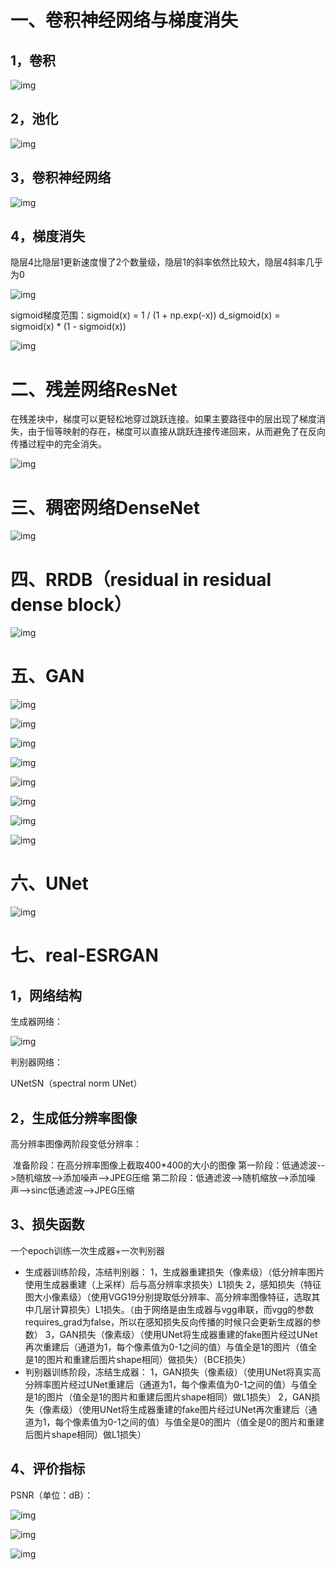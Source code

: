 # 一、卷积神经网络与梯度消失

## 1，卷积

![img](https://y085gm5zcvd.feishu.cn/space/api/box/stream/download/asynccode/?code=NGU3Y2VmYjI4NzRmM2VhNGYyMDBmODU1OWFlMDk2OGZfTVZGYWl1WTFOdUFpbmMxZDVLYXl6QjJoYkhxM0FQWGxfVG9rZW46WW5KTmJNdW9XbzN0cEZ4VnpQbGNyZlhrblRmXzE2OTgyOTIzNzc6MTY5ODI5NTk3N19WNA)

## 2，池化

![img](https://y085gm5zcvd.feishu.cn/space/api/box/stream/download/asynccode/?code=ZDJjMjM4ZDdiNWJkY2E0OWQ3MmUwMDZiMzUzNGJjZDRfdzNmNEJXWFQzSkdMaEh3cWNSd2hhVVROdHNsTnk3V2ZfVG9rZW46WlkxZ2I4ZG9lb3VDWHd4RkZHamNjdGRWbkxlXzE2OTgyOTIzNzc6MTY5ODI5NTk3N19WNA)

## 3，卷积神经网络

![img](https://y085gm5zcvd.feishu.cn/space/api/box/stream/download/asynccode/?code=OWQ5NmVmMWI3NjM1N2E2NTJlYzc4MzQ1NTM4YzBkNWNfeWZQNmNHR0VnWkJESk1ZNFBxR1NkNWc5eDFMeUt4WENfVG9rZW46TlpnQ2J5ZWZPb1czMEZ4SlpCV2NpRnVsbnlmXzE2OTgyOTIzNzc6MTY5ODI5NTk3N19WNA)

## 4，梯度消失

隐层4比隐层1更新速度慢了2个数量级，隐层1的斜率依然比较大，隐层4斜率几乎为0

![img](https://y085gm5zcvd.feishu.cn/space/api/box/stream/download/asynccode/?code=ZjAwNjQzYjEzZjA3ZjZmNzMzODRmNGNhYTczYzQ5ZTFfcUxyemFuRkQ2Q0J5WTNCYUhPVVhlYU1zQkpjaEVGalJfVG9rZW46Q3o1TWJyWWMzbzlpbHl4cU1jZmM5dDZjbjRnXzE2OTgyOTIzNzc6MTY5ODI5NTk3N19WNA)

sigmoid梯度范围：sigmoid(x) = 1 / (1 + np.exp(-x))   d_sigmoid(x) = sigmoid(x) * (1 - sigmoid(x))

![img](https://y085gm5zcvd.feishu.cn/space/api/box/stream/download/asynccode/?code=ZjNlZmVkNTRiZGMzZjc3NzgyZjdlNDEwZGQ4ZjdhMGJfZjZqMVBsTmFIMFRVQUg2M2NkdUZZc0ZHREVnQ2VkVDRfVG9rZW46SnRScmJySHRtb0NxemJ4eHAwV2NZZTBxbnJmXzE2OTgyOTIzNzc6MTY5ODI5NTk3N19WNA)

# 二、残差网络ResNet

 在残差块中，梯度可以更轻松地穿过跳跃连接。如果主要路径中的层出现了梯度消失，由于恒等映射的存在，梯度可以直接从跳跃连接传递回来，从而避免了在反向传播过程中的完全消失。

![img](https://y085gm5zcvd.feishu.cn/space/api/box/stream/download/asynccode/?code=YzQ2ZWY4YzIzY2ZmNzE0MGVmNWY2MGQ1NzJhYzFiNjZfUFhHNmlxSGQ3WmVWNWZzb1RzZVZaektzVk9EbDlMSkNfVG9rZW46RkdZOWJ6Y1Znb3R0djl4bE1PNmNJdmlBbnJoXzE2OTgyOTIzNzc6MTY5ODI5NTk3N19WNA)

# 三、稠密网络DenseNet

![img](https://y085gm5zcvd.feishu.cn/space/api/box/stream/download/asynccode/?code=NWVkMDc5MGQwYWQ0MzU3YzhkMDBhMTdlOTQyODE3NzhfTUd0Nm5FaFhiTlJhNTRHMkFJTkpFOUNVTU9ucUR1eU1fVG9rZW46VkVVNGIwbEwzb0hzY1N4MVBBSWNNWVVrbjNnXzE2OTgyOTIzNzc6MTY5ODI5NTk3N19WNA)

# 四、RRDB（residual in residual dense block）

![img](https://y085gm5zcvd.feishu.cn/space/api/box/stream/download/asynccode/?code=Y2U3ZGY2YjAxNWYzNTQ1NWZmZDg0OWYxMjE3Y2RlZTJfd285NTJPZVFFdjYySlRtcXVFT0dFNElJY1g4cW8xOGlfVG9rZW46SFRKYWJkc3ZRbzcwV3N4MExxbGNIa3hPblNnXzE2OTgyOTIzNzc6MTY5ODI5NTk3N19WNA)

# 五、GAN

![img](https://y085gm5zcvd.feishu.cn/space/api/box/stream/download/asynccode/?code=Mjc4NzllOTI5YmM5OGNkNGRkY2E0ZWRjYzIzYzJjNjVfTmpZbFJJTjdGNnVwcWxkZG9ubWU4VTdjbFpDT3dRRHZfVG9rZW46SHY0bWJCb1Zvb2xtUnR4NzBpeGNadHc1bmlMXzE2OTgyOTIzNzc6MTY5ODI5NTk3N19WNA)

![img](https://y085gm5zcvd.feishu.cn/space/api/box/stream/download/asynccode/?code=ZmVlMTI0Mjg2NmI5NDBjMzc2OTA4MWUxZmQ0ODczMjBfZXU2VlU1QkpjTWVQU3RWVG5ka2NOWWtZZEN6WkI2U3lfVG9rZW46UzVvRGJMUXNUbzF3cG94ak50V2NtaFZqbk5nXzE2OTgyOTIzNzc6MTY5ODI5NTk3N19WNA)

![img](https://y085gm5zcvd.feishu.cn/space/api/box/stream/download/asynccode/?code=MWJkNzg5N2FiMzEzZjg4OWNkZjZlY2I0NTEyNjFjZGJfeTB0aWFCcXpnbkY1THM5WWhHQmhJTU5mSXBDdldXRTJfVG9rZW46TVRIR2JBNFRIb3FYblJ4amxZSmNuakJHblhnXzE2OTgyOTIzNzc6MTY5ODI5NTk3N19WNA)

![img](https://y085gm5zcvd.feishu.cn/space/api/box/stream/download/asynccode/?code=NWFjZTE3MTI5NDAyYjkzN2E0OTE4OThjYjJlMzkyNWRfeHlYT1hVSTA2d1c0Ynl6Y0hOVEdrQUw2b0VXZ3dkS1hfVG9rZW46UEc3TWJxNGozb0ZneUd4akJLOWNSaGNzbk9QXzE2OTgyOTIzNzc6MTY5ODI5NTk3N19WNA)

![img](https://y085gm5zcvd.feishu.cn/space/api/box/stream/download/asynccode/?code=MjQ3NDJjMWM3MDY5MGJhNGM5MzU0YmRmODQwNzlmZWJfTFg5dlhGQXJCQzF3aVloWFU2NTRNbG0yRzlMWmZxbDdfVG9rZW46Vm11cWI2MUg3b1pzOWp4b1FweWNpZ2h3bnljXzE2OTgyOTIzNzc6MTY5ODI5NTk3N19WNA)

![img](https://y085gm5zcvd.feishu.cn/space/api/box/stream/download/asynccode/?code=Y2E3ZmQ0YTRjNzlkZTkwYTFmMTVjYjg1YmYwODcxZWFfMEVIb1NCaVNYa25VUXRrU2dwOGdiOHBmT3c0TllhOVVfVG9rZW46TnNmZmJJaEtab1ZhRzR4d2lwaGNjeFNnbnBnXzE2OTgyOTIzNzc6MTY5ODI5NTk3N19WNA)

![img](https://y085gm5zcvd.feishu.cn/space/api/box/stream/download/asynccode/?code=ZTY0MTAxMTQ4MDFiZDMxMzBkMTJlNWVmZDUwODI5NTVfMjg3RVhKT2dTTVRaWVVaM1VlaGdJTUw5Sm5paXpYMGFfVG9rZW46RElpbGJwMTcyb05VQ0l4bGR5YmNoOTJ3blJlXzE2OTgyOTIzNzc6MTY5ODI5NTk3N19WNA)

![img](https://y085gm5zcvd.feishu.cn/space/api/box/stream/download/asynccode/?code=ZThmZmJkZmMyOWVhNDhjMWEyYzU5ODY3NWZiYjkyOWRfQ3U0d3RvM2U2VU5EYm5BN01hYktLOGZ2cDUwS3pjc3ZfVG9rZW46QUt2WWJPSlZLb0MxbTR4M2dTcGNVSzhwblljXzE2OTgyOTIzNzc6MTY5ODI5NTk3N19WNA)

# 六、UNet

![img](https://y085gm5zcvd.feishu.cn/space/api/box/stream/download/asynccode/?code=MGM3ZjMwZWM5NmM2ZDY2NTdlMjk2OTliZTYzZDUzMjRfUFB3dk0zWUwxUkd0bWhaWWhNem4xRTdmVFI3U2xWWXNfVG9rZW46VlFjZmJMMkUyb2o5amt4Z3NkQWNrZjF6bktkXzE2OTgyOTIzNzc6MTY5ODI5NTk3N19WNA)

# 七、real-ESRGAN

## 1，网络结构

生成器网络：

![img](https://y085gm5zcvd.feishu.cn/space/api/box/stream/download/asynccode/?code=NTY4ZjRjNzZmMmQ5NzRlNjhkZWNiZmNjMWZmZWFlOThfeHhYcHJCZ21yVG1xaEVHSFVvVTlFV1hYM3RvcHo5dlRfVG9rZW46QlBXd2IzS0lXb0JjZWd4eEdtNGNVNktCbkpiXzE2OTgyOTIzNzc6MTY5ODI5NTk3N19WNA)

判别器网络：

UNetSN（spectral norm UNet）

## 2，生成低分辨率图像

高分辨率图像两阶段变低分辨率：

​    准备阶段：在高分辨率图像上截取400*400的大小的图像    第一阶段：低通滤波-->随机缩放-->添加噪声-->JPEG压缩    第二阶段：低通滤波-->随机缩放-->添加噪声-->sinc低通滤波-->JPEG压缩

## 3、损失函数

一个epoch训练一次生成器+一次判别器

- 生成器训练阶段，冻结判别器：    1，生成器重建损失（像素级）（低分辨率图片使用生成器重建（上采样）后与高分辨率求损失）L1损失    2，感知损失（特征图大小像素级）（使用VGG19分别提取低分辨率、高分辨率图像特征，选取其中几层计算损失）L1损失。（由于网络是由生成器与vgg串联，而vgg的参数requires_grad为false，所以在感知损失反向传播的时候只会更新生成器的参数）    3，GAN损失（像素级）（使用UNet将生成器重建的fake图片经过UNet再次重建后（通道为1，每个像素值为0-1之间的值）与值全是1的图片（值全是1的图片和重建后图片shape相同）做损失）（BCE损失）
- 判别器训练阶段，冻结生成器：    1，GAN损失（像素级）（使用UNet将真实高分辨率图片经过UNet重建后（通道为1，每个像素值为0-1之间的值）与值全是1的图片（值全是1的图片和重建后图片shape相同）做L1损失）    2，GAN损失（像素级）（使用UNet将生成器重建的fake图片经过UNet再次重建后（通道为1，每个像素值为0-1之间的值）与值全是0的图片（值全是0的图片和重建后图片shape相同）做L1损失）

## 4、评价指标

PSNR（单位：dB）：

![img](https://y085gm5zcvd.feishu.cn/space/api/box/stream/download/asynccode/?code=OGNkNjRkM2VjMmRlYWM5ZDhiYTU3YWRjNWYzZWM3ODJfdGQxcnFud3ROZzFxSXpsMDlnM2dHNHEwY2NTb25adUNfVG9rZW46SHl4MmJFMjBjbzVyZGh4Vjc3UmNadEhHbjA2XzE2OTgyOTIzNzc6MTY5ODI5NTk3N19WNA)

![img](https://y085gm5zcvd.feishu.cn/space/api/box/stream/download/asynccode/?code=MTkzZjI3YWRmNmJmNDBkYzc2ZWQyN2M0NzliZDIxM2Rfekl1bHp3VXZaRTZpMmFxdFlTMXVlYWwzWmxqNFNvOExfVG9rZW46TG9US2JSSDZab0FyTzJ4cDJ0NGN6cHlXblBjXzE2OTgyOTIzNzc6MTY5ODI5NTk3N19WNA)

![img](https://y085gm5zcvd.feishu.cn/space/api/box/stream/download/asynccode/?code=ZjliMGQzM2Y5MWViNmViYjkyZDlkZGFjMzU3ZjFhOWNfSmJEdDlIdDUxSkcwUXVHdXVOV2lISlRjdUFUWXpXNzZfVG9rZW46T05MbmJqR3dOb1FPM094VGJ0SmNOOVlWblljXzE2OTgyOTIzNzc6MTY5ODI5NTk3N19WNA)